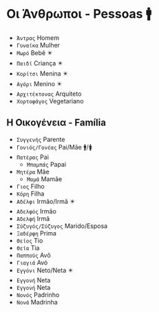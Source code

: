 # Οι Άνθρωποι - Pessoas 🚹

-   `Άντρας` Homem
-   `Γυναίκα` Mulher
-   `Μωρό` Bebê ✴️
-   `Παιδί` Criança ✴️
-   `Κορίτσι` Menina ✴️
-   `Αγόρι` Menino ✴️
-   `Αρχιτέκτονας` Arquiteto
-   `Χορτοφάγος` Vegetariano

## Η Οικογένεια - Família

-   `Συγγενής` Parente
-   `Γονιός/Γονέας` Pai/Mãe 🚹/🚺
-   `Πατέρας` Pai
    -   `Μπαμπάς` Papai
-   `Μητέρα` Mãe
    -   `Μαμά` Mamãe
-   `Γιος` Filho
-   `Κόρη` Filha
-   `Αδέλφι` Irmão/Irmã ✴️
-   `Αδελφός` Irmão
-   `Αδελφή` Irmã
-   `Σύζυγός/Σύζυγος` Marido/Esposa
-   `Ξαδέρφη` Prima
-   `Θείος` Tio
-   `Θεία` Tia
-   `Παππούς` Avô
-   `Γιαγιά` Avó
-   `Εγγόνι` Neto/Neta ✴️
-   `Εγγονή` Neta
-   `Εγγονή` Neta
-   `Νονός` Padrinho
-   `Νονά` Madrinha
